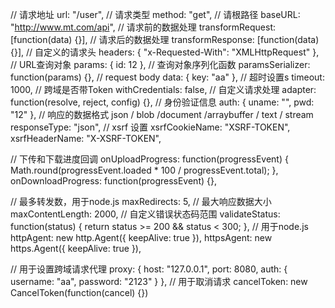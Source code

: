   // 请求地址
  url: "/user",
  // 请求类型
  method: "get",
  // 请根路径
  baseURL: "http://www.mt.com/api",
  // 请求前的数据处理
  transformRequest: [function(data) {}],
  // 请求后的数据处理
  transformResponse: [function(data) {}],
  // 自定义的请求头
  headers: { "x-Requested-With": "XMLHttpRequest" },
  // URL查询对象
  params: { id: 12 },
  // 查询对象序列化函数
  paramsSerializer: function(params) {},
  // request body
  data: { key: "aa" },
  // 超时设置s
  timeout: 1000,
  // 跨域是否带Token
  withCredentials: false,
  // 自定义请求处理
  adapter: function(resolve, reject, config) {},
  // 身份验证信息
  auth: { uname: "", pwd: "12" },
  // 响应的数据格式 json / blob /document /arraybuffer / text / stream
  responseType: "json",
  // xsrf 设置
  xsrfCookieName: "XSRF-TOKEN",
  xsrfHeaderName: "X-XSRF-TOKEN",

  // 下传和下载进度回调
  onUploadProgress: function(progressEvent) {
    Math.round(progressEvent.loaded * 100 / progressEvent.total);
  },
  onDownloadProgress: function(progressEvent) {},

  // 最多转发数，用于node.js
  maxRedirects: 5,
  // 最大响应数据大小
  maxContentLength: 2000,
  // 自定义错误状态码范围
  validateStatus: function(status) {
    return status >= 200 && status < 300;
  },
  // 用于node.js
  httpAgent: new http.Agent({ keepAlive: true }),
  httpsAgent: new https.Agent({ keepAlive: true }),

  // 用于设置跨域请求代理
  proxy: {
    host: "127.0.0.1",
    port: 8080,
    auth: {
      username: "aa",
      password: "2123"
    }
  },
  // 用于取消请求
  cancelToken: new CancelToken(function(cancel) {})